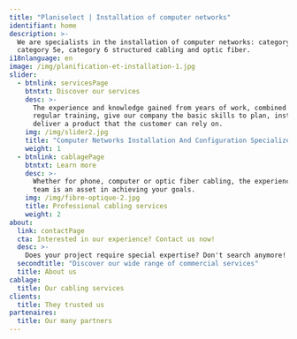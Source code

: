 ```yaml
---
title: "Planiselect | Installation of computer networks"
identifiant: home
description: >-
  We are specialists in the installation of computer networks: category 5,
  category 5e, category 6 structured cabling and optic fiber.
i18nlanguage: en
image: /img/planification-et-installation-1.jpg
slider:
  - btnlink: servicesPage
    btntxt: Discover our services
    desc: >-
      The experience and knowledge gained from years of work, combined to
      regular training, give our company the basic skills to plan, install and
      deliver a product that the customer can rely on.
    img: /img/slider2.jpg
    title: "Computer Networks Installation And Configuration Specialized Business"
    weight: 1
  - btnlink: cablagePage
    btntxt: Learn more
    desc: >-
      Whether for phone, computer or optic fiber cabling, the experience of our
      team is an asset in achieving your goals.
    img: /img/fibre-optique-2.jpg
    title: Professional cabling services
    weight: 2
about:
  link: contactPage
  cta: Interested in our experience? Contact us now!
  desc: >-
    Does your project require special expertise? Don't search anymore!
  secondtitle: "Discover our wide range of commercial services"
  title: About us
cablage:
  title: Our cabling services
clients:
  title: They trusted us
partenaires:
  title: Our many partners
---
```

